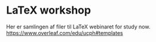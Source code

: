 # LaTeX workshop

Her er samlingen af filer til LaTeX webinaret for study now.
https://www.overleaf.com/edu/ucph#templates
